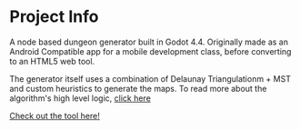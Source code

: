 # Project Info
A node based dungeon generator built in Godot 4.4. Originally made as an Android Compatible app for a mobile development class, before converting to an HTML5 web tool.

The generator itself uses a combination of Delaunay Triangulationm + MST and custom heuristics to generate the maps. To read more about the algorithm's high level logic, [click here](https://wanderingdiejack.blogspot.com/2025/06/generating-jaquaysed-dungeons-15.html)

[Check out the tool here!](https://mrhitchhikerdave.itch.io/dungen)

